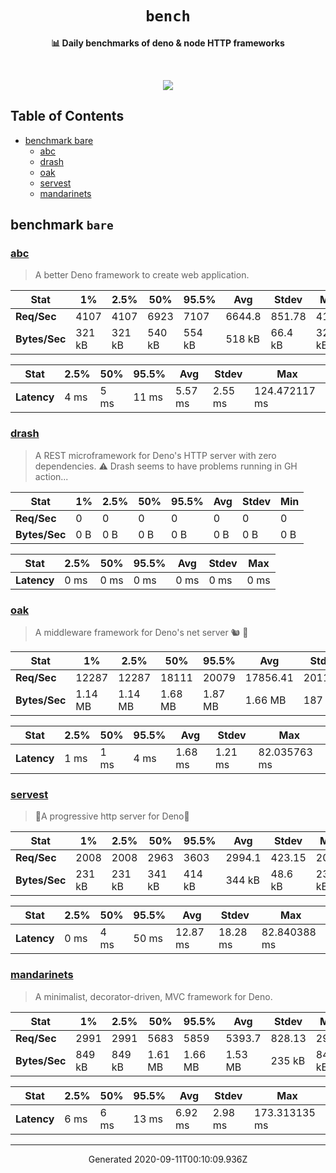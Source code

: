 <div align="center">
  <h1><code>bench</code></h1>
  <p>
    <strong>📊 Daily benchmarks of deno & node HTTP frameworks</strong>
  </p>
  <br>
  <p align="center">
    <a alt="Bench" href="https://github.com/denosaurs/bench/actions">
      <img src="https://img.shields.io/github/workflow/status/denosaurs/bench/bench" />
    </a>
  </p>
</div>

## Table of Contents

- [benchmark bare](#benchmark-bare)
  - [abc](#abc)
  - [drash](#drash)
  - [oak](#oak)
  - [servest](#servest)
  - [mandarinets](#mandarinets)

## benchmark `bare`

### [abc](https://deno.land/x/abc)

> A better Deno framework to create web application.


| **Stat**      | 1%     | 2.5%   | 50%    | 95.5%  | Avg    | Stdev   | Min    |
| ------------- | ------ | ------ | ------ | ------ | ------ | ------- | ------ |
| **Req/Sec**   | 4107   | 4107   | 6923   | 7107   | 6644.8 | 851.78  | 4106   |
| **Bytes/Sec** | 321 kB | 321 kB | 540 kB | 554 kB | 518 kB | 66.4 kB | 320 kB |


| **Stat**    | 2.5%  | 50%   | 95.5% | Avg     | Stdev   | Max           |
| ----------- | ----- | ----- | ----- | ------- | ------- | ------------- |
| **Latency** | 4 ms  | 5 ms  | 11 ms | 5.57 ms | 2.55 ms | 124.472117 ms |


### [drash](https://deno.land/x/drash)

> A REST microframework for Deno's HTTP server with zero dependencies.
⚠️ Drash seems to have problems running in GH action...


| **Stat**      | 1%    | 2.5%  | 50%   | 95.5% | Avg   | Stdev | Min   |
| ------------- | ----- | ----- | ----- | ----- | ----- | ----- | ----- |
| **Req/Sec**   | 0     | 0     | 0     | 0     | 0     | 0     | 0     |
| **Bytes/Sec** | 0 B   | 0 B   | 0 B   | 0 B   | 0 B   | 0 B   | 0 B   |


| **Stat**    | 2.5%  | 50%   | 95.5% | Avg   | Stdev | Max   |
| ----------- | ----- | ----- | ----- | ----- | ----- | ----- |
| **Latency** | 0 ms  | 0 ms  | 0 ms  | 0 ms  | 0 ms  | 0 ms  |


### [oak](https://deno.land/x/oak)

> A middleware framework for Deno's net server 🐿️ 🦕


| **Stat**      | 1%      | 2.5%    | 50%     | 95.5%   | Avg      | Stdev   | Min     |
| ------------- | ------- | ------- | ------- | ------- | -------- | ------- | ------- |
| **Req/Sec**   | 12287   | 12287   | 18111   | 20079   | 17856.41 | 2011.07 | 12284   |
| **Bytes/Sec** | 1.14 MB | 1.14 MB | 1.68 MB | 1.87 MB | 1.66 MB  | 187 kB  | 1.14 MB |


| **Stat**    | 2.5%  | 50%   | 95.5% | Avg     | Stdev   | Max          |
| ----------- | ----- | ----- | ----- | ------- | ------- | ------------ |
| **Latency** | 1 ms  | 1 ms  | 4 ms  | 1.68 ms | 1.21 ms | 82.035763 ms |


### [servest](https://deno.land/x/servest)

> 🌾A progressive http server for Deno🌾


| **Stat**      | 1%     | 2.5%   | 50%    | 95.5%  | Avg    | Stdev   | Min    |
| ------------- | ------ | ------ | ------ | ------ | ------ | ------- | ------ |
| **Req/Sec**   | 2008   | 2008   | 2963   | 3603   | 2994.1 | 423.15  | 2008   |
| **Bytes/Sec** | 231 kB | 231 kB | 341 kB | 414 kB | 344 kB | 48.6 kB | 231 kB |


| **Stat**    | 2.5%  | 50%   | 95.5% | Avg      | Stdev    | Max          |
| ----------- | ----- | ----- | ----- | -------- | -------- | ------------ |
| **Latency** | 0 ms  | 4 ms  | 50 ms | 12.87 ms | 18.28 ms | 82.840388 ms |


### [mandarinets](https://deno.land/x/mandarinets)

> A minimalist, 
decorator-driven, 
MVC framework for Deno.


| **Stat**      | 1%     | 2.5%   | 50%     | 95.5%   | Avg     | Stdev  | Min    |
| ------------- | ------ | ------ | ------- | ------- | ------- | ------ | ------ |
| **Req/Sec**   | 2991   | 2991   | 5683    | 5859    | 5393.7  | 828.13 | 2990   |
| **Bytes/Sec** | 849 kB | 849 kB | 1.61 MB | 1.66 MB | 1.53 MB | 235 kB | 849 kB |


| **Stat**    | 2.5%  | 50%   | 95.5% | Avg     | Stdev   | Max           |
| ----------- | ----- | ----- | ----- | ------- | ------- | ------------- |
| **Latency** | 6 ms  | 6 ms  | 13 ms | 6.92 ms | 2.98 ms | 173.313135 ms |


---

<p align="center">Generated 2020-09-11T00:10:09.936Z</p>